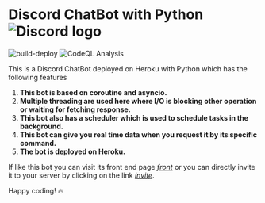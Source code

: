 # Discord ChatBot with Python ![Discord logo](https://img.icons8.com/fluency/42/000000/discord-logo.png "Discord Python")

![build-deploy](https://github.com/SouvikGhosh05/Discord-Chatbot/actions/workflows/python-app.yml/badge.svg)
![CodeQL Analysis](https://github.com/SouvikGhosh05/Discord-Chatbot/actions/workflows/codeql-analysis.yml/badge.svg)

This is a Discord ChatBot deployed on Heroku with Python which has the following features

1. **This bot is based on coroutine and asyncio.**
2. **Multiple threading are used here where I/O is blocking other operation or waiting for fetching response.**
3. **This bot also has a scheduler which is used to schedule tasks in the background.**
4. **This bot can give you real time data when you request it by its specific command.**
5. **The bot is deployed on Heroku.**

If like this bot you can visit its front end page [*front*](https://discordchatbot-5.herokuapp.com/) or you can directly
invite it to your server by clicking on the link [*invite*](https://discord.com/oauth2/authorize?client_id=856808627485409310&permissions=165290175735&scope=bot).

Happy coding! 🔥
